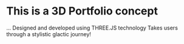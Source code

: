 # This is a 3D Portfolio concept
... Designed and developed using THREE.JS technology
Takes users through a stylistic glactic journey!
